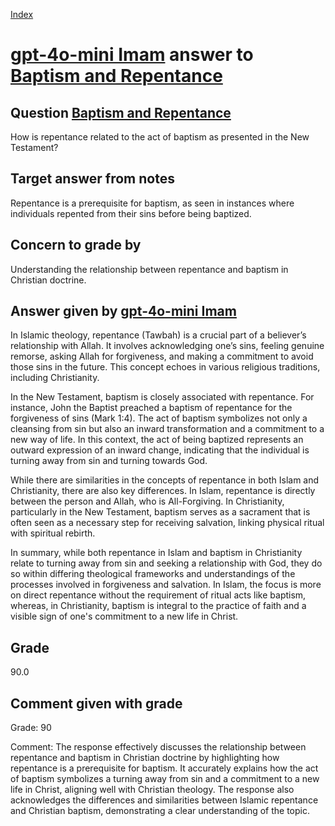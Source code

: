 
[Index](../../index.md)
# [gpt-4o-mini Imam](../../answering_models/gpt-4o-mini_Imam.md) answer to [Baptism and Repentance](../../questions/Baptism_and_Repentance.md)

## Question [Baptism and Repentance](../../questions/Baptism_and_Repentance.md)
How is repentance related to the act of baptism as presented in the New Testament?

## Target answer from notes
Repentance is a prerequisite for baptism, as seen in instances where individuals repented from their sins before being baptized.

## Concern to grade by
Understanding the relationship between repentance and baptism in Christian doctrine.

## Answer given by [gpt-4o-mini Imam](../../answering_models/gpt-4o-mini_Imam.md)
In Islamic theology, repentance (Tawbah) is a crucial part of a believer’s relationship with Allah. It involves acknowledging one’s sins, feeling genuine remorse, asking Allah for forgiveness, and making a commitment to avoid those sins in the future. This concept echoes in various religious traditions, including Christianity.

In the New Testament, baptism is closely associated with repentance. For instance, John the Baptist preached a baptism of repentance for the forgiveness of sins (Mark 1:4). The act of baptism symbolizes not only a cleansing from sin but also an inward transformation and a commitment to a new way of life. In this context, the act of being baptized represents an outward expression of an inward change, indicating that the individual is turning away from sin and turning towards God.

While there are similarities in the concepts of repentance in both Islam and Christianity, there are also key differences. In Islam, repentance is directly between the person and Allah, who is All-Forgiving. In Christianity, particularly in the New Testament, baptism serves as a sacrament that is often seen as a necessary step for receiving salvation, linking physical ritual with spiritual rebirth.

In summary, while both repentance in Islam and baptism in Christianity relate to turning away from sin and seeking a relationship with God, they do so within differing theological frameworks and understandings of the processes involved in forgiveness and salvation. In Islam, the focus is more on direct repentance without the requirement of ritual acts like baptism, whereas, in Christianity, baptism is integral to the practice of faith and a visible sign of one's commitment to a new life in Christ.

## Grade
90.0

## Comment given with grade
Grade: 90

Comment: The response effectively discusses the relationship between repentance and baptism in Christian doctrine by highlighting how repentance is a prerequisite for baptism. It accurately explains how the act of baptism symbolizes a turning away from sin and a commitment to a new life in Christ, aligning well with Christian theology. The response also acknowledges the differences and similarities between Islamic repentance and Christian baptism, demonstrating a clear understanding of the topic.

